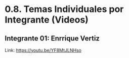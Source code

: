 # 0.8. Temas Individuales por Integrante (Videos)

## Integrante 01: Enrrique Vertiz
Link: https://youtu.be/YF8MtJLNHso
